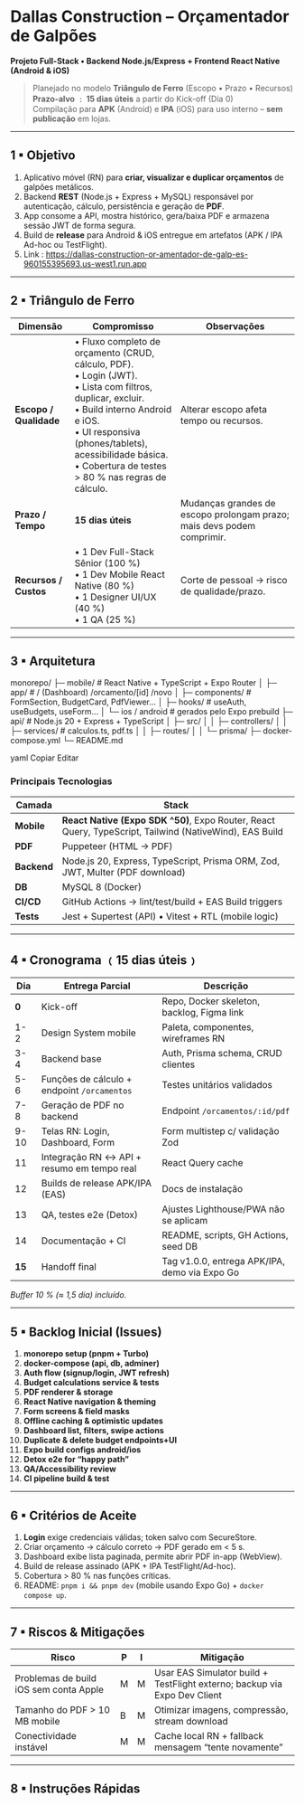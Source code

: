 # Dallas Construction – Orçamentador de Galpões  
**Projeto Full-Stack • Backend Node.js/Express + Frontend React Native (Android & iOS)**  
> Planejado no modelo **Triângulo de Ferro** (Escopo • Prazo • Recursos)  
> **Prazo-alvo ﹕ 15 dias úteis** a partir do Kick-off (Dia 0)  
> Compilação para **APK** (Android) e **IPA** (iOS) para uso interno – **sem publicação** em lojas.

---

## 1 ▪ Objetivo

1. Aplicativo móvel (RN) para **criar, visualizar e duplicar orçamentos** de galpões metálicos.  
2. Backend **REST** (Node.js + Express + MySQL) responsável por autenticação, cálculo, persistência e geração de **PDF**.  
3. App consome a API, mostra histórico, gera/baixa PDF e armazena sessão JWT de forma segura.  
4. Build de **release** para Android & iOS entregue em artefatos (APK / IPA Ad-hoc ou TestFlight).
5. Link : https://dallas-construction-or-amentador-de-galp-es-960155395693.us-west1.run.app

---

## 2 ▪ Triângulo de Ferro

| Dimensão | Compromisso | Observações |
|----------|-------------|-------------|
| **Escopo / Qualidade** | • Fluxo completo de orçamento (CRUD, cálculo, PDF).<br>• Login (JWT).<br>• Lista com filtros, duplicar, excluir.<br>• Build interno Android e iOS.<br>• UI responsiva (phones/tablets), acessibilidade básica.<br>• Cobertura de testes > 80 % nas regras de cálculo. | Alterar escopo afeta tempo ou recursos. |
| **Prazo / Tempo** | **15 dias úteis** | Mudanças grandes de escopo prolongam prazo; mais devs podem comprimir. |
| **Recursos / Custos** | • 1 Dev Full-Stack Sênior (100 %)<br>• 1 Dev Mobile React Native (80 %)<br>• 1 Designer UI/UX (40 %)<br>• 1 QA (25 %) | Corte de pessoal → risco de qualidade/prazo. |

---

## 3 ▪ Arquitetura

monorepo/
├─ mobile/ # React Native + TypeScript + Expo Router
│ ├─ app/ # / (Dashboard) /orcamento/[id] /novo
│ ├─ components/ # FormSection, BudgetCard, PdfViewer...
│ ├─ hooks/ # useAuth, useBudgets, useForm...
│ └─ ios / android # gerados pelo Expo prebuild
├─ api/ # Node.js 20 + Express + TypeScript
│ ├─ src/
│ │ ├─ controllers/
│ │ ├─ services/ # calculos.ts, pdf.ts
│ │ ├─ routes/
│ │ └─ prisma/
├─ docker-compose.yml
└─ README.md

yaml
Copiar
Editar

### Principais Tecnologias

| Camada | Stack |
|--------|-------|
| **Mobile** | **React Native (Expo SDK ^50)**, Expo Router, React Query, TypeScript, Tailwind (NativeWind), EAS Build |
| **PDF** | Puppeteer (HTML → PDF) |  
| **Backend** | Node.js 20, Express, TypeScript, Prisma ORM, Zod, JWT, Multer (PDF download) |
| **DB** | MySQL 8 (Docker) |
| **CI/CD** | GitHub Actions → lint/test/build + EAS Build triggers |
| **Tests** | Jest + Supertest (API) • Vitest + RTL (mobile logic) |

---

## 4 ▪ Cronograma ﹙15 dias úteis﹚

| Dia | Entrega Parcial | Descrição |
|-----|-----------------|-----------|
| **0** | Kick-off | Repo, Docker skeleton, backlog, Figma link |
| 1-2 | Design System mobile | Paleta, componentes, wireframes RN |
| 3-4 | Backend base | Auth, Prisma schema, CRUD clientes |
| 5-6 | Funções de cálculo + endpoint `/orcamentos` | Testes unitários validados |
| 7-8 | Geração de PDF no backend | Endpoint `/orcamentos/:id/pdf` |
| 9-10 | Telas RN: Login, Dashboard, Form | Form multistep c/ validação Zod |
| 11 | Integração RN ↔ API + resumo em tempo real | React Query cache |
| 12 | Builds de release APK/IPA (EAS) | Docs de instalação |
| 13 | QA, testes e2e (Detox) | Ajustes Lighthouse/PWA não se aplicam |
| 14 | Documentação + CI | README, scripts, GH Actions, seed DB |
| **15** | Handoff final | Tag v1.0.0, entrega APK/IPA, demo via Expo Go |

_Buffer 10 % (≈ 1,5 dia) incluído._

---

## 5 ▪ Backlog Inicial (Issues)

1. **monorepo setup (pnpm + Turbo)**  
2. **docker-compose (api, db, adminer)**  
3. **Auth flow (signup/login, JWT refresh)**  
4. **Budget calculations service & tests**  
5. **PDF renderer & storage**  
6. **React Native navigation & theming**  
7. **Form screens & field masks**  
8. **Offline caching & optimistic updates**  
9. **Dashboard list, filters, swipe actions**  
10. **Duplicate & delete budget endpoints+UI**  
11. **Expo build configs android/ios**  
12. **Detox e2e for “happy path”**  
13. **QA/Accessibility review**  
14. **CI pipeline build & test**  

---

## 6 ▪ Critérios de Aceite

1. **Login** exige credenciais válidas; token salvo com SecureStore.  
2. Criar orçamento → cálculo correto → PDF gerado em < 5 s.  
3. Dashboard exibe lista paginada, permite abrir PDF in-app (WebView).  
4. Build de release assinado (APK + IPA TestFlight/Ad-hoc).  
5. Cobertura > 80 % nas funções críticas.  
6. README: `pnpm i && pnpm dev` (mobile usando Expo Go) + `docker compose up`.  

---

## 7 ▪ Riscos & Mitigações

| Risco | P | I | Mitigação |
|-------|---|---|-----------|
| Problemas de build iOS sem conta Apple | M | M | Usar EAS Simulator build + TestFlight externo; backup via Expo Dev Client |
| Tamanho do PDF > 10 MB mobile | B | M | Otimizar imagens, compressão, stream download |
| Conectividade instável | M | M | Cache local RN + fallback mensagem “tente novamente” |

---

## 8 ▪ Instruções Rápidas

